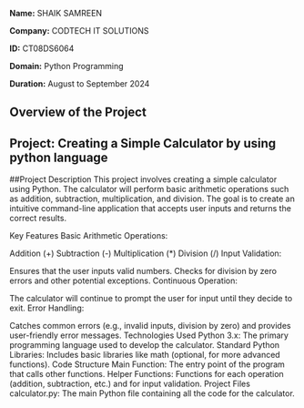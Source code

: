 **Name:** SHAIK SAMREEN

**Company:** CODTECH IT SOLUTIONS

**ID:** CT08DS6064

**Domain:** Python Programming

**Duration:** August to September 2024


## Overview of the Project

## Project: Creating a Simple Calculator by using python language

##Project Description
This project involves creating a simple calculator using Python. The calculator will perform basic arithmetic operations such as addition, subtraction, multiplication, and division. The goal is to create an intuitive command-line application that accepts user inputs and returns the correct results.

Key Features
Basic Arithmetic Operations:

Addition (+)
Subtraction (-)
Multiplication (*)
Division (/)
Input Validation:

Ensures that the user inputs valid numbers.
Checks for division by zero errors and other potential exceptions.
Continuous Operation:

The calculator will continue to prompt the user for input until they decide to exit.
Error Handling:

Catches common errors (e.g., invalid inputs, division by zero) and provides user-friendly error messages.
Technologies Used
Python 3.x: The primary programming language used to develop the calculator.
Standard Python Libraries: Includes basic libraries like math (optional, for more advanced functions).
Code Structure
Main Function: The entry point of the program that calls other functions.
Helper Functions: Functions for each operation (addition, subtraction, etc.) and for input validation.
Project Files
calculator.py: The main Python file containing all the code for the calculator.
